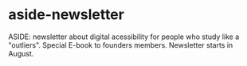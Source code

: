 # aside-newsletter
ASIDE: newsletter about digital acessibility for people who study like a "outliers".
Special E-book to founders members. Newsletter starts in August.
